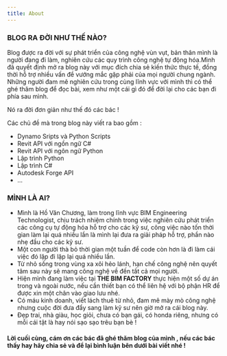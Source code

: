 ```yaml
---
title: About
---
```


### BLOG RA ĐỜI NHƯ THẾ NÀO?

Blog được ra đời với sự phát triển của công nghệ vùn vụt, bản thân mình là người đang đi làm, nghiên cứu các quy trình công nghệ tự động hóa.Mình đã quyết định mở ra blog này với mục đích chia sẻ kiến thức thực tế, đồng thời hỗ trợ nhiều vấn đề vướng mắc gặp phải của mọi người chung ngành. Những người đam mê nghiên cứu trong cùng lĩnh vực với mình thì có thể ghé thăm blog để đọc bài, xem như một cái gì đó để đời lại cho các bạn đi phía sau mình.

Nó ra đời đơn giản như thế đó các bác !

Các chủ đề mà trong blog này viết ra bao gồm : 
- Dynamo Sripts và Python Scripts
- Revit API với ngồn ngữ C#
- Revit API với ngôn ngữ Python
- Lập trình Python
- Lập trình C#
- Autodesk Forge API
- ... 

### MÌNH LÀ AI?

* Mình là Hồ Văn Chương, làm trong lĩnh vực BIM Engineering Technologist, chịu trách nhiệm chính trong việc nghiên cứu phát triển các công cụ tự động hóa hỗ trợ cho các kỹ sư, công việc nào tốn thời gian làm lại quá nhiều lần là mình lại đưa ra giải pháp hỗ trợ, phần nào nhẹ đầu cho các kỹ sư.
* Một con người thà bỏ thời gian một tuần để code còn hơn là đi làm cái việc đó lặp đi lặp lại quá nhiều lần.
* Từ nhỏ sống trong vùng xa xôi hẻo lánh, hạn chế công nghệ nên quyết tâm sau này sẽ mang công nghệ về đến tất cả mọi người.
* Hiện mình đang làm việc tại **THE BIM FACTORY** thực hiện một số dự án trong và ngoài nước, nếu cần thiết bạn có thể liên hệ với bộ phận HR để được xin một chân vào giao lưu nhé.
* Có máu kinh doanh, viết lách thuê từ nhỏ, đam mê mày mò công nghệ nhưng cuộc đời đưa đẩy sang làm kỹ sư nên giờ mở ra cái blog này.
* Đẹp trai, nhà giàu, học giỏi, chưa có bạn gái, có honda riêng, nhưng có mỗi cái tật là hay nói sạo sạo trêu bạn bè !


#### Lời cuối cùng, cám ơn các bác đã ghé thăm blog của mình , nếu các bác thấy hay hãy chia sẻ và để lại bình luận bên dưới bài viết nhé !
